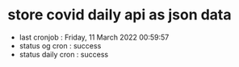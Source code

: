 # store covid daily api as json data

- last cronjob : Friday, 11 March 2022 00:59:57
- status og cron : success
- status daily cron : success
      
      
